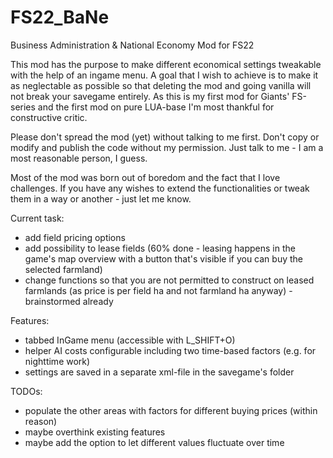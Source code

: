 # FS22_BaNe
Business Administration & National Economy Mod for FS22

This mod has the purpose to make different economical settings tweakable with the help of an ingame menu.
A goal that I wish to achieve is to make it as neglectable as possible so that deleting the mod and going vanilla will not break your savegame entirely.
As this is my first mod for Giants' FS-series and the first mod on pure LUA-base I'm most thankful for constructive critic.

Please don't spread the mod (yet) without talking to me first.
Don't copy or modify and publish the code without my permission.
Just talk to me - I am a most reasonable person, I guess.

Most of the mod was born out of boredom and the fact that I love challenges.
If you have any wishes to extend the functionalities or tweak them in a way or another - just let me know.

Current task:
- add field pricing options
- add possibility to lease fields (60% done - leasing happens in the game's map overview with a button that's visible if you can buy the selected farmland)
- change functions so that you are not permitted to construct on leased farmlands (as price is per field ha and not farmland ha anyway) - brainstormed already

Features:
- tabbed InGame menu (accessible with L_SHIFT+O)
- helper AI costs configurable including two time-based factors (e.g. for nighttime work)
- settings are saved in a separate xml-file in the savegame's folder

TODOs:
- populate the other areas with factors for different buying prices (within reason)
- maybe overthink existing features
- maybe add the option to let different values fluctuate over time



